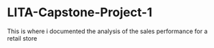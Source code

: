# LITA-Capstone-Project-1
This is where i documented the analysis of the sales performance for a retail store
